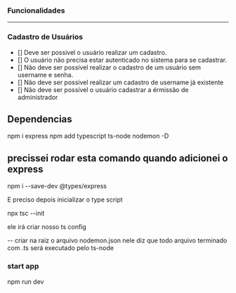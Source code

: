 ### **Funcionalidades**
---

### **Cadastro de Usuários**

- [] Deve ser possivel o usuário realizar um cadastro.
 - [] O usuário não precisa estar autenticado no sistema para se cadastrar.
 - [] Não deve ser possível realizar o cadastro de um usuário sem username e senha.
 - [] Não deve ser possivel realizar um cadastro de username já existente
 - [] Não deve ser possível o usuário cadastrar a érmissão de administrador

## Dependencias

npm i express
npm add typescript ts-node nodemon -D

## precissei rodar esta comando quando adicionei o express
npm i --save-dev @types/express

E preciso depois inicializar o type script 

npx tsc --init

ele irá criar nosso ts config

-- criar na raiz o arquivo nodemon.json
nele diz que todo arquivo terminado com .ts será executado pelo ts-node

### start app

npm run dev


